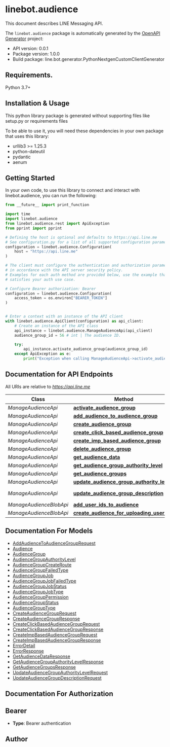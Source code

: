 # linebot.audience
This document describes LINE Messaging API.

The `linebot.audience` package is automatically generated by the [OpenAPI Generator](https://openapi-generator.tech) project:

- API version: 0.0.1
- Package version: 1.0.0
- Build package: line.bot.generator.PythonNextgenCustomClientGenerator

## Requirements.

Python 3.7+

## Installation & Usage

This python library package is generated without supporting files like setup.py or requirements files

To be able to use it, you will need these dependencies in your own package that uses this library:

* urllib3 >= 1.25.3
* python-dateutil
* pydantic
* aenum

## Getting Started

In your own code, to use this library to connect and interact with linebot.audience,
you can run the following:

```python
from __future__ import print_function

import time
import linebot.audience
from linebot.audience.rest import ApiException
from pprint import pprint

# Defining the host is optional and defaults to https://api.line.me
# See configuration.py for a list of all supported configuration parameters.
configuration = linebot.audience.Configuration(
    host = "https://api.line.me"
)

# The client must configure the authentication and authorization parameters
# in accordance with the API server security policy.
# Examples for each auth method are provided below, use the example that
# satisfies your auth use case.

# Configure Bearer authorization: Bearer
configuration = linebot.audience.Configuration(
    access_token = os.environ["BEARER_TOKEN"]
)


# Enter a context with an instance of the API client
with linebot.audience.ApiClient(configuration) as api_client:
    # Create an instance of the API class
    api_instance = linebot.audience.ManageAudienceApi(api_client)
    audience_group_id = 56 # int | The audience ID.

    try:
        api_instance.activate_audience_group(audience_group_id)
    except ApiException as e:
        print("Exception when calling ManageAudienceApi->activate_audience_group: %s\n" % e)

```

## Documentation for API Endpoints

All URIs are relative to *https://api.line.me*

Class | Method | HTTP request | Description
------------ | ------------- | ------------- | -------------
*ManageAudienceApi* | [**activate_audience_group**](linebot/audience/docs/ManageAudienceApi.md#activate_audience_group) | **PUT** /v2/bot/audienceGroup/{audienceGroupId}/activate | 
*ManageAudienceApi* | [**add_audience_to_audience_group**](linebot/audience/docs/ManageAudienceApi.md#add_audience_to_audience_group) | **PUT** /v2/bot/audienceGroup/upload | 
*ManageAudienceApi* | [**create_audience_group**](linebot/audience/docs/ManageAudienceApi.md#create_audience_group) | **POST** /v2/bot/audienceGroup/upload | 
*ManageAudienceApi* | [**create_click_based_audience_group**](linebot/audience/docs/ManageAudienceApi.md#create_click_based_audience_group) | **POST** /v2/bot/audienceGroup/click | 
*ManageAudienceApi* | [**create_imp_based_audience_group**](linebot/audience/docs/ManageAudienceApi.md#create_imp_based_audience_group) | **POST** /v2/bot/audienceGroup/imp | 
*ManageAudienceApi* | [**delete_audience_group**](linebot/audience/docs/ManageAudienceApi.md#delete_audience_group) | **DELETE** /v2/bot/audienceGroup/{audienceGroupId} | 
*ManageAudienceApi* | [**get_audience_data**](linebot/audience/docs/ManageAudienceApi.md#get_audience_data) | **GET** /v2/bot/audienceGroup/{audienceGroupId} | 
*ManageAudienceApi* | [**get_audience_group_authority_level**](linebot/audience/docs/ManageAudienceApi.md#get_audience_group_authority_level) | **GET** /v2/bot/audienceGroup/authorityLevel | 
*ManageAudienceApi* | [**get_audience_groups**](linebot/audience/docs/ManageAudienceApi.md#get_audience_groups) | **GET** /v2/bot/audienceGroup/list | 
*ManageAudienceApi* | [**update_audience_group_authority_level**](linebot/audience/docs/ManageAudienceApi.md#update_audience_group_authority_level) | **PUT** /v2/bot/audienceGroup/authorityLevel | 
*ManageAudienceApi* | [**update_audience_group_description**](linebot/audience/docs/ManageAudienceApi.md#update_audience_group_description) | **PUT** /v2/bot/audienceGroup/{audienceGroupId}/updateDescription | 
*ManageAudienceBlobApi* | [**add_user_ids_to_audience**](linebot/audience/docs/ManageAudienceBlobApi.md#add_user_ids_to_audience) | **PUT** /v2/bot/audienceGroup/upload/byFile | 
*ManageAudienceBlobApi* | [**create_audience_for_uploading_user_ids**](linebot/audience/docs/ManageAudienceBlobApi.md#create_audience_for_uploading_user_ids) | **POST** /v2/bot/audienceGroup/upload/byFile | 


## Documentation For Models

 - [AddAudienceToAudienceGroupRequest](linebot/audience/docs/AddAudienceToAudienceGroupRequest.md)
 - [Audience](linebot/audience/docs/Audience.md)
 - [AudienceGroup](linebot/audience/docs/AudienceGroup.md)
 - [AudienceGroupAuthorityLevel](linebot/audience/docs/AudienceGroupAuthorityLevel.md)
 - [AudienceGroupCreateRoute](linebot/audience/docs/AudienceGroupCreateRoute.md)
 - [AudienceGroupFailedType](linebot/audience/docs/AudienceGroupFailedType.md)
 - [AudienceGroupJob](linebot/audience/docs/AudienceGroupJob.md)
 - [AudienceGroupJobFailedType](linebot/audience/docs/AudienceGroupJobFailedType.md)
 - [AudienceGroupJobStatus](linebot/audience/docs/AudienceGroupJobStatus.md)
 - [AudienceGroupJobType](linebot/audience/docs/AudienceGroupJobType.md)
 - [AudienceGroupPermission](linebot/audience/docs/AudienceGroupPermission.md)
 - [AudienceGroupStatus](linebot/audience/docs/AudienceGroupStatus.md)
 - [AudienceGroupType](linebot/audience/docs/AudienceGroupType.md)
 - [CreateAudienceGroupRequest](linebot/audience/docs/CreateAudienceGroupRequest.md)
 - [CreateAudienceGroupResponse](linebot/audience/docs/CreateAudienceGroupResponse.md)
 - [CreateClickBasedAudienceGroupRequest](linebot/audience/docs/CreateClickBasedAudienceGroupRequest.md)
 - [CreateClickBasedAudienceGroupResponse](linebot/audience/docs/CreateClickBasedAudienceGroupResponse.md)
 - [CreateImpBasedAudienceGroupRequest](linebot/audience/docs/CreateImpBasedAudienceGroupRequest.md)
 - [CreateImpBasedAudienceGroupResponse](linebot/audience/docs/CreateImpBasedAudienceGroupResponse.md)
 - [ErrorDetail](linebot/audience/docs/ErrorDetail.md)
 - [ErrorResponse](linebot/audience/docs/ErrorResponse.md)
 - [GetAudienceDataResponse](linebot/audience/docs/GetAudienceDataResponse.md)
 - [GetAudienceGroupAuthorityLevelResponse](linebot/audience/docs/GetAudienceGroupAuthorityLevelResponse.md)
 - [GetAudienceGroupsResponse](linebot/audience/docs/GetAudienceGroupsResponse.md)
 - [UpdateAudienceGroupAuthorityLevelRequest](linebot/audience/docs/UpdateAudienceGroupAuthorityLevelRequest.md)
 - [UpdateAudienceGroupDescriptionRequest](linebot/audience/docs/UpdateAudienceGroupDescriptionRequest.md)


## Documentation For Authorization


## Bearer

- **Type**: Bearer authentication


## Author




